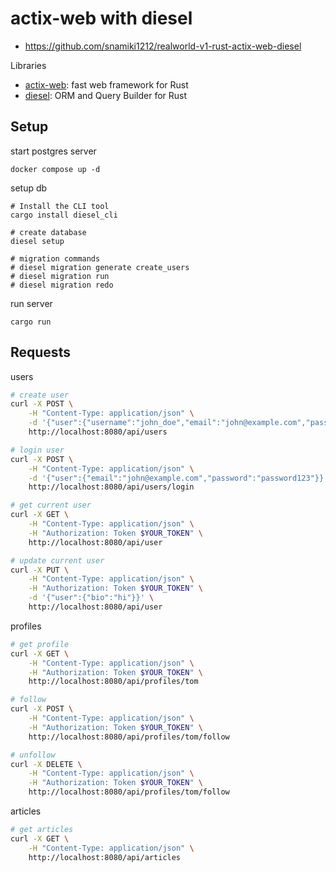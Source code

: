 # actix-web with diesel

- https://github.com/snamiki1212/realworld-v1-rust-actix-web-diesel

Libraries

- [actix-web](https://actix.rs/): fast web framework for Rust
- [diesel](https://diesel.rs/): ORM and Query Builder for Rust

## Setup

start postgres server

```
docker compose up -d
```

setup db

```
# Install the CLI tool
cargo install diesel_cli

# create database
diesel setup

# migration commands
# diesel migration generate create_users
# diesel migration run
# diesel migration redo
```

run server

```
cargo run
```

## Requests

users

```sh
# create user
curl -X POST \
    -H "Content-Type: application/json" \
    -d '{"user":{"username":"john_doe","email":"john@example.com","password":"password123"}}' \
    http://localhost:8080/api/users

# login user
curl -X POST \
    -H "Content-Type: application/json" \
    -d '{"user":{"email":"john@example.com","password":"password123"}}' \
    http://localhost:8080/api/users/login

# get current user
curl -X GET \
    -H "Content-Type: application/json" \
    -H "Authorization: Token $YOUR_TOKEN" \
    http://localhost:8080/api/user

# update current user
curl -X PUT \
    -H "Content-Type: application/json" \
    -H "Authorization: Token $YOUR_TOKEN" \
    -d '{"user":{"bio":"hi"}}' \
    http://localhost:8080/api/user
```

profiles

```sh
# get profile
curl -X GET \
    -H "Content-Type: application/json" \
    -H "Authorization: Token $YOUR_TOKEN" \
    http://localhost:8080/api/profiles/tom

# follow
curl -X POST \
    -H "Content-Type: application/json" \
    -H "Authorization: Token $YOUR_TOKEN" \
    http://localhost:8080/api/profiles/tom/follow

# unfollow
curl -X DELETE \
    -H "Content-Type: application/json" \
    -H "Authorization: Token $YOUR_TOKEN" \
    http://localhost:8080/api/profiles/tom/follow
```

articles

```sh
# get articles
curl -X GET \
    -H "Content-Type: application/json" \
    http://localhost:8080/api/articles
```
